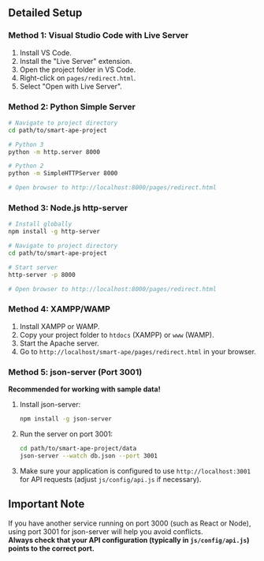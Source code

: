 
## Detailed Setup

### Method 1: Visual Studio Code with Live Server
1. Install VS Code.
2. Install the "Live Server" extension.
3. Open the project folder in VS Code.
4. Right-click on `pages/redirect.html`.
5. Select "Open with Live Server".

### Method 2: Python Simple Server
```bash
# Navigate to project directory
cd path/to/smart-ape-project

# Python 3
python -m http.server 8000

# Python 2
python -m SimpleHTTPServer 8000

# Open browser to http://localhost:8000/pages/redirect.html
```

### Method 3: Node.js http-server
```bash
# Install globally
npm install -g http-server

# Navigate to project directory
cd path/to/smart-ape-project

# Start server
http-server -p 8000

# Open browser to http://localhost:8000/pages/redirect.html
```

### Method 4: XAMPP/WAMP
1. Install XAMPP or WAMP.
2. Copy your project folder to `htdocs` (XAMPP) or `www` (WAMP).
3. Start the Apache server.
4. Go to `http://localhost/smart-ape/pages/redirect.html` in your browser.

### Method 5: json-server (Port 3001)  
**Recommended for working with sample data!**
1. Install json-server:
    ```bash
    npm install -g json-server
    ```
2. Run the server on port 3001:
    ```bash
    cd path/to/smart-ape-project/data
    json-server --watch db.json --port 3001
    ```
3. Make sure your application is configured to use `http://localhost:3001` for API requests (adjust `js/config/api.js` if necessary).

## Important Note
If you have another service running on port 3000 (such as React or Node), using port 3001 for json-server will help you avoid conflicts.  
**Always check that your API configuration (typically in `js/config/api.js`) points to the correct port.**
